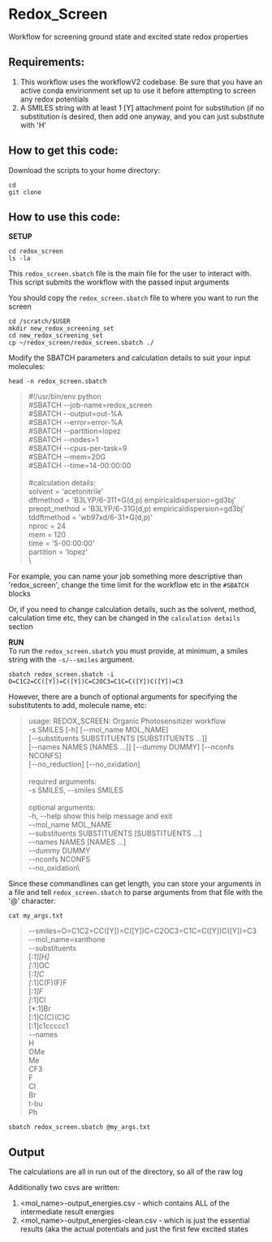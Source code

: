 # Redox_Screen
Workflow for screening ground state and excited state redox properties

## Requirements:
  1. This workflow uses the workflowV2 codebase. Be sure that you have an active conda envirionment set up to use it before attempting to screen any redox potentials
  2. A SMILES string with at least 1 [Y] attachment point for substitution (if no substitution is desired, then add one anyway, and you can just substitute with 'H'

## How to get this code:
Download the scripts to your home directory:
```
cd
git clone
```

## How to use this code:

**SETUP**
```
cd redox_screen
ls -la
```
This `redox_screen.sbatch` file is the main file for the user to interact with. This script submits the workflow with the passed input arguments

You should copy the `redox_screen.sbatch` file to where you want to run the screen

```
cd /scratch/$USER
mkdir new_redox_screening_set
cd new_redox_screening_set
cp ~/redox_screen/redox_screen.sbatch ./
```

Modify the SBATCH parameters and calculation details to suit your input molecules:

`head -n redox_screen.sbatch`

>#!/usr/bin/env python\
>#SBATCH --job-name=redox_screen\
>#SBATCH --output=out-%A\
>#SBATCH --error=error-%A\
>#SBATCH --partition=lopez\
>#SBATCH --nodes=1\
>#SBATCH --cpus-per-task=9\
>#SBATCH --mem=20G\
>#SBATCH --time=14-00:00:00\
>\
>#calculation details:\
>solvent = 'acetonitrile'\
>dftmethod = 'B3LYP/6-311+G(d,p) empiricaldispersion=gd3bj'\
>preopt_method = 'B3LYP/6-31G(d,p) empiricaldispersion=gd3bj'\
>tddftmethod = 'wb97xd/6-31+G(d,p)'\
>nproc = 24\
>mem = 120\
>time = '5-00:00:00'\
>partition = 'lopez'\
>\

For example, you can name your job something more descriptive than 'redox_screen', change the time limit for the workflow etc in the `#SBATCH` blocks

Or, if you need to change calculation details, such as the solvent, method, calculation time etc, they can be changed in the `calculation details` section

**RUN**\
To run the `redox_screen.sbatch` you must provide, at minimum, a smiles string with the `-s/--smiles`  argument. 

`sbatch redox_screen.sbatch -i O=C1C2=CC([Y])=C([Y])C=C2OC3=C1C=C([Y])C([Y])=C3`

However, there are a bunch of optional arguments for specifying the substitutents to add, molecule name, etc:

>usage: REDOX_SCREEN: Organic Photosensitizer workflow \
>       -s SMILES [-h] [--mol_name MOL_NAME]\
>       [--substituents SUBSTITUENTS [SUBSTITUENTS ...]]\
>       [--names NAMES [NAMES ...]] [--dummy DUMMY] [--nconfs NCONFS]\
>       [--no_reduction] [--no_oxidation]\
>       \
>required arguments:\
>  -s SMILES, --smiles SMILES\
> \
>optional arguments:\
>  -h, --help            show this help message and exit \
>  --mol_name MOL_NAME \
>  --substituents SUBSTITUENTS [SUBSTITUENTS ...]\
>  --names NAMES [NAMES ...]\
>  --dummy DUMMY\
>  --nconfs NCONFS\
>  --no_oxidation\


Since these commandlines can get length, you can store your arguments in a file and tell `redox_screen.sbatch` to parse arguments from that file with the '@' character:

```cat my_args.txt```
>--smiles=O=C1C2=CC([Y])=C([Y])C=C2OC3=C1C=C([Y])C([Y])=C3 \
>--mol_name=xanthone\
>--substituents\
>[*:1][H]\
>[*:1]OC\
>[*:1]C\
>[*:1]C(F)(F)F\
>[*:1]F\
>[*:1]Cl\
>[*:1]Br\
>[:1]C(C)(C)C\
>[:1]c1ccccc1\
>--names\
>H\
>OMe\
>Me\
>CF3\
>F\
>Cl\
>Br\
>t-bu\
>Ph


`sbatch redox_screen.sbatch @my_args.txt`

## Output
The calculations are all in run out of the directory, so all of the raw log 

Additionally two csvs are written:
  1. <mol_name>-output_energies.csv - which contains ALL of the intermediate result energies
  2. <mol_name>-output_energies-clean.csv - which is just the essential results (aka the actual potentials and just the first few excited states

 
